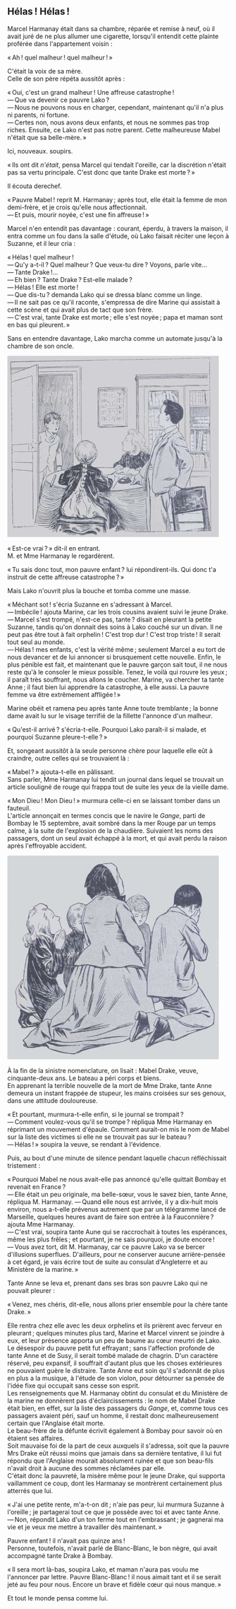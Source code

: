 ## Hélas ! Hélas !

Marcel Harmanay était dans sa chambre, réparée et remise à neuf, où il 
avait juré de ne plus allumer une cigarette, lorsqu'il entendit cette plainte 
proférée dans l'appartement voisin :

« Ah ! quel malheur ! quel malheur ! »

C'était la voix de sa mère.  
Celle de son père répéta aussitôt après :

« Oui, c'est un grand malheur ! Une affreuse catastrophe !  
— Que va devenir ce pauvre Lako ?  
— Nous ne pouvons nous en charger, cependant, maintenant qu'il n'a plus ni 
parents, ni fortune.  
— Certes non, nous avons deux enfants, et nous ne sommes pas trop riches. 
Ensuite, ce Lako n'est pas notre parent. Cette malheureuse Mabel n'était que 
sa belle-mère. »

Ici, nouveaux. soupirs.

« Ils ont dit _n'était_, pensa Marcel qui tendait l'oreille, car la 
discrétion n'était pas sa vertu principale. C'est donc que tante Drake est 
morte ? »

Il écouta derechef.

« Pauvre Mabel ! reprit M. Harmanay ; après tout, elle était la femme 
de mon demi-frère, et je crois qu'elle nous affectionnait.  
— Et puis, mourir noyée, c'est une fin affreuse ! »

Marcel n'en entendit pas davantage : courant, éperdu, à travers la maison, 
il entra comme un fou dans la salle d'étude, où Lako faisait réciter une 
leçon à Suzanne, et il leur cria :

« Hélas ! quel malheur !  
— Qu'y a-t-il ? Quel malheur ? Que veux-tu dire ? Voyons, parle vite...  
— Tante Drake !...  
— Eh bien ? Tante Drake ? Est-elle malade ?  
— Hélas ! Elle est morte !  
— Que dis-tu ? demanda Lako qui se dressa blanc comme un linge.  
— Il ne sait pas ce qu'il raconte, s'empressa de dire Marine qui assistait à 
cette scène et qui avait plus de tact que son frère.  
— C'est vrai, tante Drake est morte ; elle s'est noyée ; papa et maman 
sont en bas qui pleurent. »

Sans en entendre davantage, Lako marcha comme un automate jusqu'à la chambre 
de son oncle.

![« Tante Drake est morte ! »](../images/page123.jpg)

« Est-ce vrai ? » dit-il en entrant.  
M. et Mme Harmanay le regardèrent.

« Tu sais donc tout, mon pauvre enfant ? lui répondirent-ils. Qui donc 
t'a instruit de cette affreuse catastrophe ? »

Mais Lako n'ouvrit plus la bouche et tomba comme une masse.

« Méchant sot ! s'écria Suzanne en s'adressant à Marcel.  
— Imbécile ! ajouta Marine, car les trois cousins avaient suivi le jeune 
Drake.  
— Marcel s'est trompé, n'est-ce pas, tante ? disait en pleurant la petite 
Suzanne, tandis qu'on donnait des soins à Lako couché sur un divan. Il ne 
peut pas être tout à fait orphelin ! C'est trop dur ! C'est trop 
triste ! Il serait tout seul au monde.  
— Hélas ! mes enfants, c'est la vérité même ; seulement Marcel a eu 
tort de nous devancer et de lui annoncer si brusquement cette nouvelle. Enfin, 
le plus pénible est fait, et maintenant que le pauvre garçon sait tout, il ne 
nous reste qu'à le consoler le mieux possible. Tenez, le voilà qui rouvre les 
yeux ; il paraît très souffrant, nous allons le coucher. Marine, va 
chercher ta tante Anne ; il faut bien lui apprendre la catastrophe, à elle 
aussi. La pauvre femme va être extrêmement affligée ! »

Marine obéit et ramena peu après tante Anne toute tremblante ; la bonne 
dame avait lu sur le visage terrifié de la fillette l'annonce d'un malheur.

« Qu'est-il arrivé ? s'écria-t-elle. Pourquoi Lako paraît-il si malade, 
et pourquoi Suzanne pleure-t-elle ? »

Et, songeant aussitôt à la seule personne chère pour laquelle elle eût à 
craindre, outre celles qui se trouvaient là :

« Mabel ? » ajouta-t-elle en pâlissant.  
Sans parler, Mme Harmanay lui tendit un journal dans lequel se trouvait un 
article souligné de rouge qui frappa tout de suite les yeux de la vieille 
dame.

« Mon Dieu ! Mon Dieu ! » murmura celle-ci en se laissant tomber dans 
un fauteuil.  
L'article annonçait en termes concis que le navire le _Gange_, parti de Bombay 
le 15 septembre, avait sombré dans la mer Rouge par un temps calme, à la 
suite de l'explosion de la chaudière. Suivaient les noms des passagers, dont 
un seul avait échappé à la mort, et qui avait perdu la raison après 
l'effroyable accident.

![Tante Anne et les enfants prière avec ferveur.](../images/page125.jpg)

À la fin de la sinistre nomenclature, on lisait : Mabel Drake, veuve, 
cinquante-deux ans. Le bateau a péri corps et biens.  
En apprenant la terrible nouvelle de la mort de Mme Drake, tante Anne demeura 
un instant frappée de stupeur, les mains croisées sur ses genoux, dans une 
attitude douloureuse.

« Et pourtant, murmura-t-elle enfin, si le journal se trompait ?  
— Comment voulez-vous qu'il se trompe ? répliqua Mme Harmanay en réprimant 
un mouvement d'épaule. Comment aurait-on mis le nom de Mabel sur la liste des 
victimes si elle ne se trouvait pas sur le bateau ?  
— Hélas ! » soupira la veuve, se rendant à l'évidence.

Puis, au bout d'une minute de silence pendant laquelle chacun réfléchissait 
tristement :

« Pourquoi Mabel ne nous avait-elle pas annoncé qu'elle quittait Bombay et 
revenait en France ?  
— Elle était un peu originale, ma belle-sœur, vous le savez bien, tante Anne, 
répliqua M. Harmanay.
— Quand elle nous est arrivée, il y a dix-huit mois environ, nous a-t-elle 
prévenus autrement que par un télégramme lancé de Marseille, quelques 
heures avant de faire son entrée à la Fauconnière ? ajouta Mme Harmanay.  
— C'est vrai, soupira tante Aune qui se raccrochait à toutes les espérances, 
même les plus frêles ; et pourtant, je ne sais pourquoi, je doute 
encore !  
— Vous avez tort, dit M. Harmanay, car ce pauvre Lako va se bercer d'illusions 
superflues. D'ailleurs, pour ne conserver aucune arrière-pensée à cet 
égard, je vais écrire tout de suite au consulat d'Angleterre et au Ministère 
de la marine. »

Tante Anne se leva et, prenant dans ses bras son pauvre Lako qui ne pouvait 
pleurer :

« Venez, mes chéris, dit-elle, nous allons prier ensemble pour la chère 
tante Drake. »

Elle rentra chez elle avec les deux orphelins et ils prièrent avec ferveur en 
pleurant ; quelques minutes plus tard, Marine et Marcel vinrent se joindre à 
eux, et leur présence apporta un peu de baume au cœur meurtri de Lako.  
Le désespoir du pauvre petit fut effrayant ; sans l'affection profonde de 
tante Anne et de Susy, il serait tombé malade de chagrin. D'un caractère 
réservé, peu expansif, il souffrait d'autant plus que les choses extérieures 
ne pouvaient guère le distraire.
Tante Anne eut soin qu'il s'adonnât de plus en plus a la musique, à l'étude 
de son violon, pour détourner sa pensée de l'idée fixe qui occupait sans 
cesse son esprit.  
Les renseignements que M. Harmanay obtint du consulat et du Ministère de la 
marine ne donnèrent pas d'éclaircissements : le nom de Mabel Drake était 
bien, en effet, sur la liste des passagers du _Gange_, et, comme tous ces 
passagers avaient péri, sauf un homme, il restait donc malheureusement certain 
que l'Anglaise était morte.  
Le beau-frère de la défunte écrivit également à Bombay pour savoir où en 
étaient ses affaires.  
Soit mauvaise foi de la part de ceux auxquels il s'adressa, soit que la pauvre 
Mrs Drake eût réussi moins que jamais dans sa dernière tentative, il lui fut 
répondu que l'Anglaise mourait absolument ruinée et que son beau-fils n'avait 
droit à aucune des sommes réclamées par elle.  
C'était donc la pauvreté, la misère même pour le jeune Drake, qui supporta 
vaillamment ce coup, dont les Harmanay se montrèrent certainement plus 
atterrés que lui.

« J'ai une petite rente, m'a-t-on dit ; n'aie pas peur, lui murmura 
Suzanne à l'oreille ; je partagerai tout ce que je possède avec toi et avec 
tante Anne.  
— Non, répondit Lako d'un ton ferme tout en l'embrassant ; je gagnerai ma 
vie et je veux me mettre à travailler dès maintenant. »

Pauvre enfant ! il n'avait pas quinze ans !  
Personne, toutefois, n'avait parlé de Blanc-Blanc, le bon nègre, qui avait 
accompagné tante Drake à Bombay.

« Il sera mort là-bas, soupira Lako, et maman n'aura pas voulu me 
l'annoncer par lettre. Pauvre Blanc-Blanc ! il nous aimait tant et il se 
serait jeté au feu pour nous. Encore un brave et fidèle cœur qui nous 
manque. »

Et tout le monde pensa comme lui.
